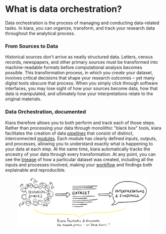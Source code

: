 # What is data orchestration?

Data orchestration is the process of managing and conducting data-related tasks. In kiara, you can organize, transform, and track your research data throughout the analytical process.

### From Sources to Data

Historical sources don't arrive as neatly structured data. Letters, census records, newspapers, and other primary sources must be transformed into machine-readable formats before computational analysis becomes possible. This transformation process, in which you _create_ your dataset, involves critical decisions that shape your research outcomes – yet many digital tools obscure that process. When you simply click through software interfaces, you may lose sight of how your sources become data, how that data is manipulated, and ultimately how your interpretations relate to the original materials.

### Data Orchestration, documented

Kiara therefore allows you to both perform and track each of those steps. Rather than processing your data through monolithic "black box" tools, kiara facilitates the creation of data [pipelines](key-concepts.md#pipeline) that consist of distinct, interconnected [modules](key-concepts.md#module). Each module has clearly defined inputs, outputs, and processes, allowing you to understand exactly what is happening to your data at each step. At the same time, kiara automatically tracks the ancestry of your data through every transformation. At any point, you can see the [lineage](key-concepts.md#lineage) of how a particular dataset was created, including all the inputs and processes involved, making your [workflow](key-concepts.md#workflow) and findings both explainable and reproducible.

<figure><img src="../.gitbook/assets/Kiara documentation - page 8.png" alt=""><figcaption></figcaption></figure>
